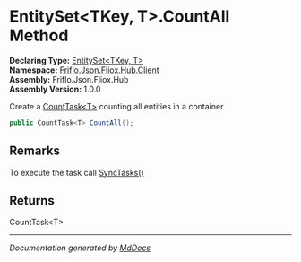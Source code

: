 ﻿<!--  
  <auto-generated>   
    The contents of this file were generated by a tool.  
    Changes to this file may be list if the file is regenerated  
  </auto-generated>   
-->

# EntitySet\<TKey, T\>.CountAll Method

**Declaring Type:** [EntitySet\<TKey, T\>](../index.md)  
**Namespace:** [Friflo.Json.Fliox.Hub.Client](../../index.md)  
**Assembly:** Friflo.Json.Fliox.Hub  
**Assembly Version:** 1.0.0

Create a [CountTask\<T\>](../../CountTask-1/index.md) counting all entities in a container

```csharp
public CountTask<T> CountAll();
```

## Remarks

 To execute the task call [SyncTasks()](../../FlioxClient/methods/SyncTasks.md)

## Returns

CountTask\<T\>

___

*Documentation generated by [MdDocs](https://github.com/ap0llo/mddocs)*
